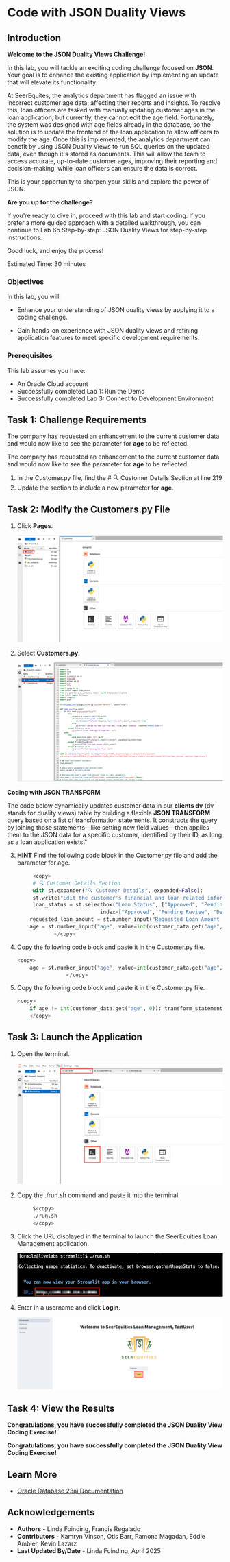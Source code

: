 # Code with JSON Duality Views

## Introduction

**Welcome to the JSON Duality Views Challenge!**

In this lab, you will tackle an exciting coding challenge focused on **JSON**. Your goal is to enhance the existing application by implementing an update that will elevate its functionality. 

At SeerEquites, the analytics department has flagged an issue with incorrect customer age data, affecting their reports and insights. To resolve this, loan officers are tasked with manually updating customer ages in the loan application, but currently, they cannot edit the age field. Fortunately, the system was designed with age fields already in the database, so the solution is to update the frontend of the loan application to allow officers to modify the age. Once this is implemented, the analytics department can benefit by using JSON Duality Views to run SQL queries on the updated data, even though it's stored as documents. This will allow the team to access accurate, up-to-date customer ages, improving their reporting and decision-making, while loan officers can ensure the data is correct.

This is your opportunity to sharpen your skills and explore the power of JSON.

**Are you up for the challenge?**

If you're ready to dive in, proceed with this lab and start coding. If you prefer a more guided approach with a detailed walkthrough, you can continue to Lab 6b Step-by-step: JSON Duality Views for step-by-step instructions.

Good luck, and enjoy the process!

Estimated Time: 30 minutes

### Objectives

In this lab, you will:

* Enhance your understanding of JSON duality views by applying it to a coding challenge.

* Gain hands-on experience with JSON duality views and refining application features to meet specific development requirements.

### Prerequisites

This lab assumes you have:
* An Oracle Cloud account
* Successfully completed Lab 1: Run the Demo
* Successfully completed Lab 3: Connect to Development Environment


## Task 1: Challenge Requirements 

The company has requested an enhancement to the current customer data and would now like to see the parameter for **age** to be reflected.

The company has requested an enhancement to the current customer data and would now like to see the parameter for **age** to be reflected. 

1. In the Customer.py file, find the # 🔍 Customer Details Section at line 219
2. Update the section to include a new parameter for **age**.

## Task 2: Modify the Customers.py File

1. Click **Pages**.

    ![Click Pages](./images/click-pages.png " ")

2. Select **Customers.py**.

    ![Click Customers.py](./images/customers-py.png " ")

**Coding with JSON TRANSFORM**

The code below dynamically updates customer data in our **clients dv** (dv - stands for duality views) table by building a flexible  **JSON TRANSFORM** query based on a list of transformation statements. It constructs the query by joining those statements—like setting new field values—then applies them to the JSON data for a specific customer, identified by their ID, as long as a loan application exists."

3. **HINT** Find the following code block in the Customer.py file and add the parameter for age.

    ````python
         <copy>
         # 🔍 Customer Details Section
         with st.expander("🔍 Customer Details", expanded=False):
         st.write("Edit the customer's financial and loan-related information below:")
         loan_status = st.selectbox("Loan Status", ["Approved", "Pending Review", "Denied", "In Progress"], 
                               index=["Approved", "Pending Review", "Denied", "In Progress"].index(loan_app.get("loanStatus", "Pending Review")), key="loan_status_select", help="Select the current loan status")
        requested_loan_amount = st.number_input("Requested Loan Amount ($)", value=float(loan_app.get("requestedLoanAmount", 0)), step=1000.0)
        age = st.number_input("age", value=int(customer_data.get("age", 0)), step=1)
                </copy>
    ````

4. Copy the following code block and paste it in the Customer.py file.

    ````python
    <copy>
        age = st.number_input("age", value=int(customer_data.get("age", 0)), step=1)
                    </copy>
    ````


5. Copy the following code block and paste it in the Customer.py file.

    ````python
    <copy>
        if age != int(customer_data.get("age", 0)): transform_statements.append("SET '$.age' = :age"); bind_vars['age'] = age                
        </copy>
    ````

## Task 3: Launch the Application

1. Open the terminal.

    ![Open Terminal](./images/open-terminal.png " ")

2. Copy the ./run.sh command and paste it into the terminal.

    ````bash
         $<copy>
         ./run.sh
         </copy>
    ````

3. Click the URL displayed in the terminal to launch the SeerEquities Loan Management application.

    ![Click the URL](./images/click-url.png " ")

4. Enter in a username and click **Login**.

    ![Login](./images/login.png " ")

## Task 4: View the Results

**Congratulations, you have successfully completed the JSON Duality View Coding Exercise!**

**Congratulations, you have successfully completed the JSON Duality View Coding Exercise!**

## Learn More

* [Oracle Database 23ai Documentation](https://docs.oracle.com/en/database/oracle/oracle-database/23/)

## Acknowledgements
* **Authors** - Linda Foinding, Francis Regalado
* **Contributors** - Kamryn Vinson, Otis Barr, Ramona Magadan, Eddie Ambler, Kevin Lazarz
* **Last Updated By/Date** - Linda Foinding, April 2025
